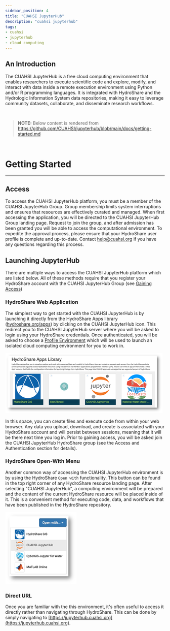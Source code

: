```yaml
---
sidebar_position: 4
title: "CUAHSI JupyterHub"
description: "cuahsi jupyterhub"
tags: 
- cuahsi
- jupyterhub
- cloud computing
---
```


## An Introduction

The CUAHSI JupyterHub is a free cloud computing environment that enables researchers to execute scientific code and explore, modify, and interact with data inside a remote execution environment using Python and/or R programming languages. It is integrated with HydroShare and the Hydrologic Information System data repositories, making it easy to leverage community datasets, collaborate, and disseminate research workflows.


<br />

<blockquote>
  <p><strong>NOTE:</strong> Below content is rendered from <a href="https://github.com/CUAHSI/jupyterhub/blob/main/docs/getting-started.md">https://github.com/CUAHSI/jupyterhub/blob/main/docs/getting-started.md</a></p>
</blockquote>
<br />               

# Getting Started
---

## Access

To access the CUAHSI JupyterHub platform, you must be a member of the CUAHSI JupyterHub Group. Group membership limits system interruptions and ensures that resources are effectively curated and managed. When first accessing the application, you will be directed to the CUAHSI JupyterHub Group landing page. Request to join the group, and after admission has been granted you will be able to access the computational environment. To expedite the approval process, please ensure that your HydroShare user profile is complete and up-to-date. Contact help@cuahsi.org if you have any questions regarding this process.


## Launching JupyterHub

There are multiple ways to access the CUAHSI JupyterHub platform which are listed below. All of these methods require that you register your HydroShare account with the CUAHSI JupyterHub Group (see [Gaining Access](#gaining-access))

### HydroShare Web Application
The simplest way to get started with the CUAHSI JupyterHub is by launching it directly from the HydroShare Apps library ([hydroshare.org/apps](https://hydroshare.org/apps)) by clicking on the CUAHSI JupyterHub icon. This redirect you to the CUAHSI JupyterHub server where you will be asked to login using your HydroShare credentials. Once authenticated, you will be asked to choose a [Profile Environment](https://github.com/CUAHSI/jupyterhub/blob/main/docs/getting-started.md) which will be used to launch an isolated cloud computing environment for you to work in. 

![HydroShare Apps Library](../../../../static/img/hsapps-library.png)

In this space, you can create files and execute code from within your web browser. Any data you upload, download, and create is associated with your HydroShare account and will persist between sessions, meaning that it will be there next time you log in. Prior to gaining access, you will be asked join the CUAHSI JupyterHub HydroShare group (see the Access and Authentication section for details).

### HydroShare Open-With Menu
Another common way of accessing the CUAHSI JupyterHub environment is by using the HydroShare `Open with` functionality. This button can be found in the top right corner of any HydroShare resource landing page. After selecting "CUAHSI JupyterHub", a computing environment will be prepared and the content of the current HydroShare resource will be placed inside of it. This is a convenient method for executing code, data, and workflows that have been published in the HydroShare repository.


![HydroShare Open With](../../../../static/img/hsapps-open-with.png)

### Direct URL 

Once you are familiar with the this environment, it's often useful to access it directly rather than navigating through HydroShare. This can be done by simply navigating to [https://jupyterhub.cuahsi.org](https://jupyterhub.cuahsi.org).
